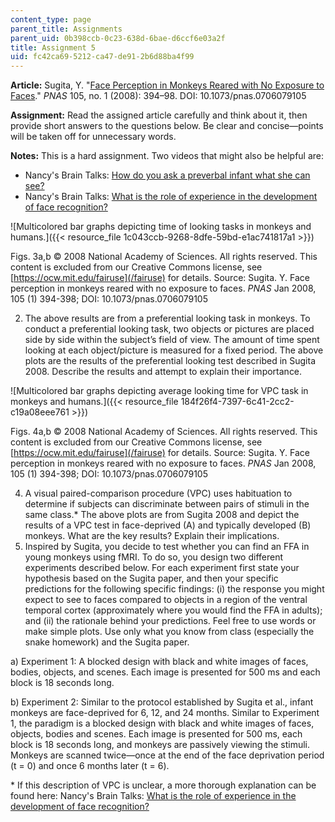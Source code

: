```yaml
---
content_type: page
parent_title: Assignments
parent_uid: 0b398ccb-0c23-638d-6bae-d6ccf6e03a2f
title: Assignment 5
uid: fc42ca69-5212-ca47-de91-2b6d88ba4f99
---
```


**Article:** Sugita, Y. "[Face Perception in Monkeys Reared with No Exposure to Faces](https://doi.org/10.1073/pnas.0706079105)." _PNAS_ 105, no. 1 (2008): 394–98. DOI: 10.1073/pnas.0706079105

**Assignment:** Read the assigned article carefully and think about it, then provide short answers to the questions below. Be clear and concise—points will be taken off for unnecessary words.

**Notes:** This is a hard assignment. Two videos that might also be helpful are:

*   Nancy's Brain Talks: [How do you ask a preverbal infant what she can see?](http://nancysbraintalks.mit.edu/video/how-do-you-ask-preverbal-infant-what-she-can-see )
*   Nancy's Brain Talks: [What is the role of experience in the development of face recognition?](http://nancysbraintalks.mit.edu/video/what-role-experience-development-face-recognition) 

![Multicolored bar graphs depicting time of looking tasks in monkeys and humans.]({{< resource_file 1c043ccb-9268-8dfe-59bd-e1ac741817a1 >}})

Figs. 3a,b © 2008 National Academy of Sciences. All rights reserved. This content is excluded from our Creative Commons license, see [https://ocw.mit.edu/fairuse](/fairuse) for details. Source: Sugita. Y. Face perception in monkeys reared with no exposure to faces. _PNAS_ Jan 2008, 105 (1) 394-398; DOI: 10.1073/pnas.0706079105

2.  The above results are from a preferential looking task in monkeys. To conduct a preferential looking task, two objects or pictures are placed side by side within the subject’s field of view. The amount of time spent looking at each object/picture is measured for a fixed period. The above plots are the results of the preferential looking test described in Sugita 2008. Describe the results and attempt to explain their importance.

![Multicolored bar graphs depicting average looking time for VPC task in monkeys and humans.]({{< resource_file 184f26f4-7397-6c41-2cc2-c19a08eee761 >}})

Figs. 4a,b © 2008 National Academy of Sciences. All rights reserved. This content is excluded from our Creative Commons license, see [https://ocw.mit.edu/fairuse](/fairuse) for details. Source: Sugita. Y. Face perception in monkeys reared with no exposure to faces. _PNAS_ Jan 2008, 105 (1) 394-398; DOI: 10.1073/pnas.0706079105

4.  A visual paired-comparison procedure (VPC) uses habituation to determine if subjects can discriminate between pairs of stimuli in the same class.\* The above plots are from Sugita 2008 and depict the results of a VPC test in face-deprived (A) and typically developed (B) monkeys. What are the key results? Explain their implications.
5.  Inspired by Sugita, you decide to test whether you can find an FFA in young monkeys using fMRI. To do so, you design two different experiments described below. For each experiment first state your hypothesis based on the Sugita paper, and then your specific predictions for the following specific findings: (i) the response you might expect to see to faces compared to objects in a region of the ventral temporal cortex (approximately where you would find the FFA in adults); and (ii) the rationale behind your predictions. Feel free to use words or make simple plots. Use only what you know from class (especially the snake homework) and the Sugita paper.

a) Experiment 1: A blocked design with black and white images of faces, bodies, objects, and scenes. Each image is presented for 500 ms and each block is 18 seconds long.

b) Experiment 2: Similar to the protocol established by Sugita et al., infant monkeys are face-deprived for 6, 12, and 24 months. Similar to Experiment 1, the paradigm is a blocked design with black and white images of faces, objects, bodies and scenes. Each image is presented for 500 ms, each block is 18 seconds long, and monkeys are passively viewing the stimuli. Monkeys are scanned twice—once at the end of the face deprivation period (t = 0) and once 6 months later (t = 6).

\* If this description of VPC is unclear, a more thorough explanation can be found here: Nancy's Brain Talks: [What is the role of experience in the development of face recognition?](http://nancysbraintalks.mit.edu/video/what-role-experience-development-face-recognition)